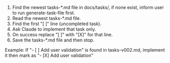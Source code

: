 

1. Find the newest tasks-*.md file in docs/tasks/, if none exist, inform user to run generate-task-file first.
2. Read the newest tasks-*.md file.
3. Find the first "[ ]" line (uncompleted task).
4. Ask Claude to implement that task only.
5. On success replace "[ ]" with "[X]" for that line.
6. Save the tasks-*.md file and then stop.

Example: If "- [ ] Add user validation" is found in tasks-v002.md, implement it then mark as "- [X] Add user validation"
